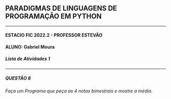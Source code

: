 ## PARADIGMAS DE LINGUAGENS DE PROGRAMAÇÃO EM PYTHON
---
#### ESTACIO FIC 2022.2 - PROFESSOR ESTEVÃO 
#### ALUNO: Gabriel Moura   
##### Lista de Atividades 1
---
##### QUESTÃO 8
###### Faça um Programa que peça as 4 notas bimestrais e mostre a média.

